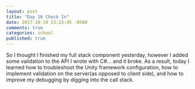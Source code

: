 ```yaml
---
layout: post
title: "Day 16 Check In"
date: 2017-10-19 23:23:45 -0500
comments: true
categories: school
published: true
---
```


So I thought I finished my full stack component yesterday, however I added some validation to the API I wrote with C#... and it broke. As a result, today I learned how to troubleshoot the Unity framework configuration, how to implement validation on the server(as opposed to client side), and how to improve my debugging by digging into the call stack.
